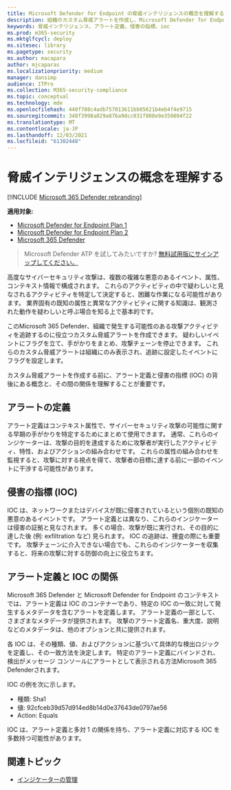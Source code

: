 ```yaml
---
title: Microsoft Defender for Endpoint の脅威インテリジェンスの概念を理解する
description: 組織のカスタム脅威アラートを作成し、Microsoft Defender for Endpoint の脅威インテリジェンスに関する概念を学ぶ
keywords: 脅威インテリジェンス、アラート定義、侵害の指標、ioc
ms.prod: m365-security
ms.mktglfcycl: deploy
ms.sitesec: library
ms.pagetype: security
ms.author: macapara
author: mjcaparas
ms.localizationpriority: medium
manager: dansimp
audience: ITPro
ms.collection: M365-security-compliance
ms.topic: conceptual
ms.technology: mde
ms.openlocfilehash: 440f788c4adb757013611bb05621b4eb4f4e9715
ms.sourcegitcommit: 348f3998a029a876a9dcc031f808e9e350804f22
ms.translationtype: MT
ms.contentlocale: ja-JP
ms.lasthandoff: 12/03/2021
ms.locfileid: "61302448"
---
```

# <a name="understand-threat-intelligence-concepts"></a>脅威インテリジェンスの概念を理解する

[!INCLUDE [Microsoft 365 Defender rebranding](../../includes/microsoft-defender.md)]

**適用対象:**
- [Microsoft Defender for Endpoint Plan 1](https://go.microsoft.com/fwlink/?linkid=2154037)
- [Microsoft Defender for Endpoint Plan 2](https://go.microsoft.com/fwlink/?linkid=2154037)
- [Microsoft 365 Defender](https://go.microsoft.com/fwlink/?linkid=2118804)



> Microsoft Defender ATP を試してみたいですか? [無料試用版にサインアップしてください。](https://signup.microsoft.com/create-account/signup?products=7f379fee-c4f9-4278-b0a1-e4c8c2fcdf7e&ru=https://aka.ms/MDEp2OpenTrial?ocid=docs-wdatp-threatindicator-abovefoldlink)

高度なサイバーセキュリティ攻撃は、複数の複雑な悪意のあるイベント、属性、コンテキスト情報で構成されます。 これらのアクティビティの中で疑わしいと見なされるアクティビティを特定して決定すると、困難な作業になる可能性があります。 業界固有の既知の属性と異常なアクティビティに関する知識は、観測された動作を疑わしいと呼ぶ場合を知る上で基本的です。

このMicrosoft 365 Defender、組織で発生する可能性のある攻撃アクティビティを追跡するのに役立つカスタム脅威アラートを作成できます。 疑わしいイベントにフラグを立て、手がかりをまとめ、攻撃チェーンを停止できます。 これらのカスタム脅威アラートは組織にのみ表示され、追跡に設定したイベントにフラグを設定します。

カスタム脅威アラートを作成する前に、アラート定義と侵害の指標 (IOC) の背後にある概念と、その間の関係を理解することが重要です。

## <a name="alert-definitions"></a>アラートの定義
アラート定義はコンテキスト属性で、サイバーセキュリティ攻撃の可能性に関する早期の手がかりを特定するためにまとめて使用できます。 通常、これらのインジケーターは、攻撃の目的を達成するために攻撃者が実行したアクティビティ、特性、およびアクションの組み合わせです。 これらの属性の組み合わせを監視すると、攻撃に対する視点を得て、攻撃者の目標に達する前に一部のイベントに干渉する可能性があります。

## <a name="indicators-of-compromise-ioc"></a>侵害の指標 (IOC)
IOC は、ネットワークまたはデバイスが既に侵害されているという個別の既知の悪意のあるイベントです。 アラート定義とは異なり、これらのインジケーターは侵害の証拠と見なされます。 多くの場合、攻撃が既に実行され、その目的に達した後 (例: exfiltration など) 見られます。 IOC の追跡は、捜査の際にも重要です。 攻撃チェーンに介入できない場合でも、これらのインジケーターを収集すると、将来の攻撃に対する防御の向上に役立ちます。

## <a name="relationship-between-alert-definitions-and-iocs"></a>アラート定義と IOC の関係
Microsoft 365 Defender と Microsoft Defender for Endpoint のコンテキストでは、アラート定義は IOC のコンテナーであり、特定の IOC の一致に対して発生するメタデータを含むアラートを定義します。 アラート定義の一部として、さまざまなメタデータが提供されます。 攻撃のアラート定義名、重大度、説明などのメタデータは、他のオプションと共に提供されます。

各 IOC は、その種類、値、およびアクションに基づいて具体的な検出ロジックを定義し、その一致方法を決定します。 特定のアラート定義にバインドされ、検出がメッセージ コンソールにアラートとして表示される方法Microsoft 365 Defenderされます。

IOC の例を次に示します。
- 種類: Sha1
- 値: 92cfceb39d57d914ed8b14d0e37643de0797ae56
- Action: Equals

IOC は、アラート定義と多対 1 の関係を持ち、アラート定義に対応する IOC を多数持つ可能性があります。


## <a name="related-topics"></a>関連トピック
- [インジケーターの管理](manage-indicators.md)
